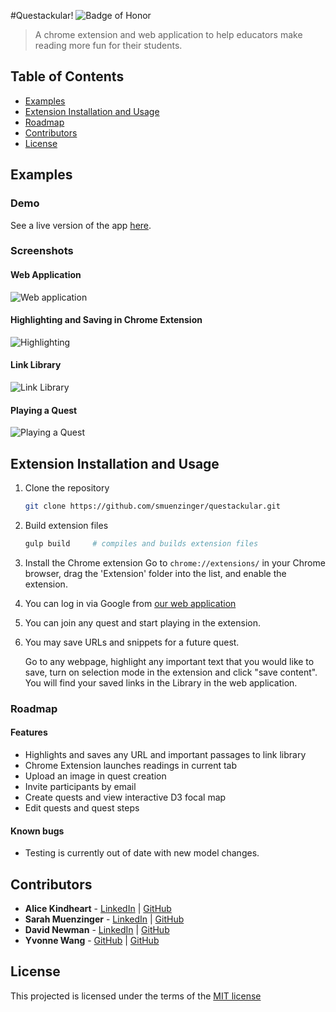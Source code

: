 #Questackular!
![Badge of Honor](https://img.shields.io/badge/Built%20at-Fullstack-green.svg?style=flat-square)
> A chrome extension and web application to help educators make reading more fun for their students.

## Table of Contents

- [Examples](#examples)
- [Extension Installation and Usage](#extension-installation-and-usage)
- [Roadmap](#roadmap)
- [Contributors](#contributors)
- [License](#license)

## Examples
### Demo

See a live version of the app [here](https://questackular.herokuapp.com).

### Screenshots

#### Web Application
![Web application](http://i.imgur.com/rGtbTRm.png)
#### Highlighting and Saving in Chrome Extension
![Highlighting](http://i.imgur.com/UEsAcGO.png)
#### Link Library
![Link Library](http://i.imgur.com/rqCvSXp.png)
#### Playing a Quest
![Playing a Quest](http://i.giphy.com/3o85xu6MPFvoOmUMP6.gif)

## Extension Installation and Usage

1. Clone the repository

	```bash
	git clone https://github.com/smuenzinger/questackular.git
	```
2.	Build extension files

	```bash
	gulp build	   # compiles and builds extension files
	```
3.	Install the Chrome extension
	Go to `chrome://extensions/` in your Chrome browser, drag the 'Extension' folder into the list, and enable the extension.

4.	You can log in via Google from [our web application](https://questackular.herokuapp.com)

5.	You can join any quest and start playing in the extension.

6.	You may save URLs and snippets for a future quest. 

	Go to any webpage, highlight any important text that you would like to save, turn on selection mode in the extension and click "save content". You will find your saved links in the Library in the web application.


### Roadmap

#### Features

-	Highlights and saves any URL and important passages to link library
-	Chrome Extension launches readings in current tab 
-	Upload an image in quest creation
-	Invite participants by email
-	Create quests and view interactive D3 focal map
-	Edit quests and quest steps

#### Known bugs
- Testing is currently out of date with new model changes.

## Contributors
* __Alice Kindheart__ - [LinkedIn](https://www.linkedin.com/in/alicekindheart) | [GitHub](https://github.com/AliceKindheart)
* __Sarah Muenzinger__ - [LinkedIn](https://www.linkedin.com/in/sarahmuenzinger) | [GitHub](https://github.com/smuenzinger)
* __David Newman__ - [LinkedIn](https://www.linkedin.com/in/newms34) | [GitHub](https://github.com/Newms34)
* __Yvonne Wang__ - [GitHub](https://github.com/sautille)  | [GitHub](linkedin.com/in/sautille)

## License

This projected is licensed under the terms of the [MIT license](http://opensource.org/licenses/MIT)


